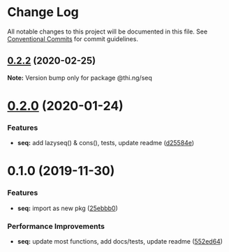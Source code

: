 # Change Log

All notable changes to this project will be documented in this file.
See [Conventional Commits](https://conventionalcommits.org) for commit guidelines.

## [0.2.2](https://github.com/thi-ng/umbrella/compare/@thi.ng/seq@0.2.1...@thi.ng/seq@0.2.2) (2020-02-25)

**Note:** Version bump only for package @thi.ng/seq





# [0.2.0](https://github.com/thi-ng/umbrella/compare/@thi.ng/seq@0.1.0...@thi.ng/seq@0.2.0) (2020-01-24)

### Features

* **seq:** add lazyseq() & cons(), tests, update readme ([d25584e](https://github.com/thi-ng/umbrella/commit/d25584ed9b9600629d13f8f59217a3777372bb16))

# 0.1.0 (2019-11-30)

### Features

* **seq:** import as new pkg ([25ebbb0](https://github.com/thi-ng/umbrella/commit/25ebbb00d8f992beaf4eaa0c855337c5932d6c1c))

### Performance Improvements

* **seq:** update most functions, add docs/tests, update readme ([552ed64](https://github.com/thi-ng/umbrella/commit/552ed646b5527569777500d0235de8e6d19ec67a))
